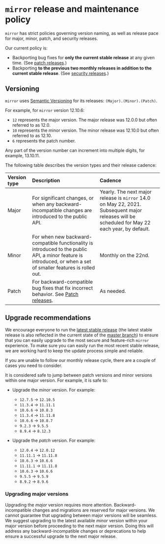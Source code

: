 # `mirror` release and maintenance policy

`mirror` has strict policies governing version naming, as well as release pace for major, minor,
patch, and security releases.

Our current policy is:

- Backporting bug fixes for **only the current stable release** at any given time. (See [patch releases](#patch-releases).)
- Backporting **to the previous two monthly releases in addition to the current stable release**. (See [security releases](#security-releases).)

## Versioning

`mirror` uses [Semantic Versioning](https://semver.org/) for its releases:
`(Major).(Minor).(Patch)`.

For example, for `mirror` version 12.10.6:

- `12` represents the major version. The major release was 12.0.0 but often referred to as 12.0.
- `10` represents the minor version. The minor release was 12.10.0 but often referred to as 12.10.
- `6` represents the patch number.

Any part of the version number can increment into multiple digits, for example, 13.10.11.

The following table describes the version types and their release cadence:

| Version type | Description | Cadence |
|:-------------|:------------|:--------|
| Major        | For significant changes, or when any backward-incompatible changes are introduced to the public API. | Yearly. The next major release is `mirror` 14.0 on May 22, 2021. Subsequent major releases will be scheduled for May 22 each year, by default. |
| Minor        | For when new backward-compatible functionality is introduced to the public API, a minor feature is introduced, or when a set of smaller features is rolled out. | Monthly on the 22nd. |
| Patch        | For backward-compatible bug fixes that fix incorrect behavior. See [Patch releases](#patch-releases). | As needed. |

## Upgrade recommendations

We encourage everyone to run the [latest stable release](https://github.com/talismanco/mirror/releases) (the latest stable release is also reflected in the current state of the [master branch](https://github.com/talismanco/mirror))
to ensure that you can easily upgrade to the most secure and feature-rich `mirror` experience.
To make sure you can easily run the most recent stable release, we are working
hard to keep the update process simple and reliable.

If you are unable to follow our monthly release cycle, there are a couple of
cases you need to consider.

It is considered safe to jump between patch versions and minor versions within
one major version. For example, it is safe to:

- Upgrade the *minor* version. For example:

  - `12.7.5` -> `12.10.5`
  - `11.3.4` -> `11.11.1`
  - `10.6.6` -> `10.8.3`
  - `11.3.4` -> `11.11.8`
  - `10.6.6` -> `10.8.7`
  - `9.2.3` -> `9.5.5`
  - `8.9.4` -> `8.12.3`

- Upgrade the *patch* version. For example:

  - `12.0.4` -> `12.0.12`
  - `11.11.1` -> `11.11.8`
  - `10.6.3` -> `10.6.6`
  - `11.11.1` -> `11.11.8`
  - `10.6.3` -> `10.6.6`
  - `9.5.5` -> `9.5.9`
  - `8.9.2` -> `8.9.6`

### Upgrading major versions

Upgrading the *major* version requires more attention.
Backward-incompatible changes and migrations are reserved for major versions.
We cannot guarantee that upgrading between major versions will be seamless.
We suggest upgrading to the latest available *minor* version within
your major version before proceeding to the next major version.
Doing this will address any backward-incompatible changes or deprecations
to help ensure a successful upgrade to the next major release.
